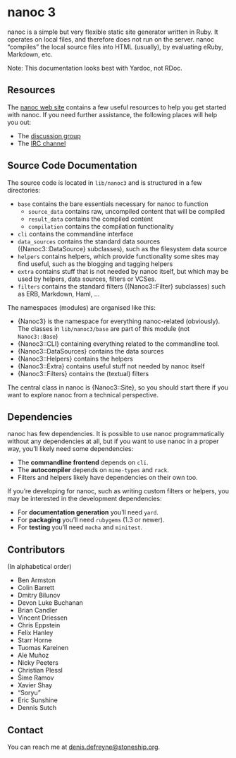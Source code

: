 # nanoc 3

nanoc is a simple but very flexible static site generator written in Ruby.
It operates on local files, and therefore does not run on the server. nanoc
“compiles” the local source files into HTML (usually), by evaluating eRuby,
Markdown, etc.

Note: This documentation looks best with Yardoc, not RDoc.

## Resources

The [nanoc web site](http://nanoc.stoneship.org) contains a few useful
resources to help you get started with nanoc. If you need further assistance,
the following places will help you out:

* The [discussion group](http://groups.google.com/group/nanoc)
* The [IRC channel](irc://chat.freenode.net/#nanoc)

## Source Code Documentation

The source code is located in `lib/nanoc3` and is structured in a few
directories:

* `base` contains the bare essentials necessary for nanoc to function
  * `source_data` contains raw, uncompiled content that will be compiled
  * `result_data` contains the compiled content
  * `compilation` contains the compilation functionality
* `cli` contains the commandline interface
* `data_sources` contains the standard data sources ({Nanoc3::DataSource}
  subclasses), such as the filesystem data source
* `helpers` contains helpers, which provide functionality some sites
  may find useful, such as the blogging and tagging helpers
* `extra` contains stuff that is not needed by nanoc itself, but which may
  be used by helpers, data sources, filters or VCSes.
* `filters` contains the standard filters ({Nanoc3::Filter} subclasses)
  such as ERB, Markdown, Haml, ...

The namespaces (modules) are organised like this:

* {Nanoc3} is the namespace for everything nanoc-related (obviously). The
  classes in `lib/nanoc3/base` are part of this module (not `Nanoc3::Base`)
* {Nanoc3::CLI} containing everything related to the commandline tool.
* {Nanoc3::DataSources} contains the data sources
* {Nanoc3::Helpers} contains the helpers
* {Nanoc3::Extra} contains useful stuff not needed by nanoc itself
* {Nanoc3::Filters} contains the (textual) filters

The central class in nanoc is {Nanoc3::Site}, so you should start there if
you want to explore nanoc from a technical perspective.

## Dependencies

nanoc has few dependencies. It is possible to use nanoc programmatically
without any dependencies at all, but if you want to use nanoc in a proper way,
you’ll likely need some dependencies:

* The **commandline frontend** depends on `cli`.
* The **autocompiler** depends on `mime-types` and `rack`.
* Filters and helpers likely have dependencies on their own too.

If you’re developing for nanoc, such as writing custom filters or helpers, you
may be interested in the development dependencies:

* For **documentation generation** you’ll need `yard`.
* For **packaging** you’ll need `rubygems` (1.3 or newer).
* For **testing** you’ll need `mocha` and `minitest`.

## Contributors

(In alphabetical order)

* Ben Armston
* Colin Barrett
* Dmitry Bilunov
* Devon Luke Buchanan
* Brian Candler
* Vincent Driessen
* Chris Eppstein
* Felix Hanley
* Starr Horne
* Tuomas Kareinen
* Ale Muñoz
* Nicky Peeters
* Christian Plessl
* Šime Ramov
* Xavier Shay
* “Soryu”
* Eric Sunshine
* Dennis Sutch

## Contact

You can reach me at <denis.defreyne@stoneship.org>.
